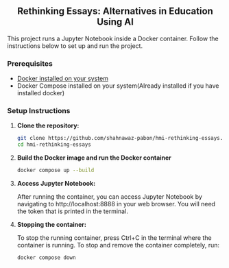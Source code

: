 <div align="center">
  <h2>Rethinking Essays: Alternatives in Education Using AI</h2>
</div>

This project runs a Jupyter Notebook inside a Docker container. Follow the instructions below to set up and run the project.

### Prerequisites

- [Docker installed on your system](https://github.com/shahnawaz-pabon/daily-encyclopedia/tree/main/docker#installing-docker)
- Docker Compose installed on your system(Already installed if you have installed docker)

### Setup Instructions

1. **Clone the repository:**

    ```bash
    git clone https://github.com/shahnawaz-pabon/hmi-rethinking-essays.git
    cd hmi-rethinking-essays
    ```

2. **Build the Docker image and run the Docker container**
    
    ```bash
    docker compose up --build
    ```

3. **Access Jupyter Notebook:**

    After running the container, you can access Jupyter Notebook by navigating to http://localhost:8888 in your web browser. You will need the token that is printed in the terminal.

4. **Stopping the container:**

    To stop the running container, press Ctrl+C in the terminal where the container is running. To stop and remove the container completely, run:

    ```bash
    docker compose down
    ```